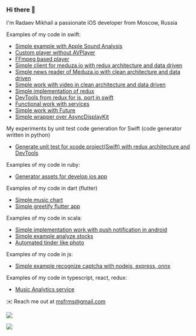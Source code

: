 ### Hi there 👋
I'm Radaev Mikhail a passionate iOS developer from Moscow, Russia

Examples of my code in swift:
- [Simple example with Apple Sound Analysis](https://github.com/msfrms/FunnySound)
- [Custom player without AVPlayer](https://github.com/msfrms/CustomPlayer)
- [FFmpeg based player](https://github.com/msfrms/FFmpegPlayer)
- [Simple client for meduza.io with redux architecture and data driven](https://github.com/msfrms/ReduxNewsReader)
- [Simple news reader of Meduza.io with clean architecture and data driven](https://github.com/msfrms/NewsReader)
- [Simple work with video in clean architecture and data driven](https://github.com/msfrms/SpliceApp)
- [Simple implementation of redux](https://github.com/msfrms/SReduxSwift)
- [DevTools from redux for js, port in swift](https://github.com/msfrms/MonitorDevToolsSwift)
- [Functional work with services](https://github.com/msfrms/ServiceSwift)
- [Simple work with Future](https://github.com/msfrms/ConcurrentSwift)
- [Simple wrapper over AsyncDisplayKit](https://github.com/msfrms/ADKUtils)

My experiments by unit test code generation for Swift (code generator written in python)
- [Generate unit test for xcode project(Swift) with redux architecture and DevTools](https://github.com/msfrms/UnitTestGenerator)

Examples of my code in ruby:
- [Generator assets for develop ios app](https://github.com/msfrms/SwiftFigmaGenerator)

Examples of my code in dart (flutter)
- [Simple music chart](https://github.com/msfrms/TrachFlutter)
- [Simple greetify flutter app](https://github.com/msfrms/BestGreetifyFlutter)

Examples of my code in scala:
- [Simple implementation work with push notification in android](https://github.com/msfrms/PushNotificationServer)
- [Simple example analyze stocks](https://github.com/msfrms/StocksAnalyzer)
- [Automated tinder like photo](https://github.com/msfrms/TinderAutoLike)

Examples of my code in js:
- [Simple example recognize captcha with nodejs, express, onnx](https://github.com/msfrms/CaptchaSolver)

Examples of my code in typescript, react, redux:
- [Music Analytics service](https://github.com/msfrms/MusicAnalyticsFront)

✉️ Reach me out at msfrms@gmail.com

![](https://github-readme-stats.vercel.app/api?username=msfrms&hide=contribs,stars)

![](https://github-readme-stats.vercel.app/api/top-langs/?username=msfrms&langs_count=10)
